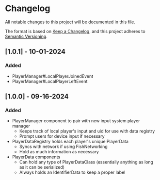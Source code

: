 # Changelog

All notable changes to this project will be documented in this file.

The format is based on [Keep a Changelog](https://keepachangelog.com/en/1.1.0/),
and this project adheres to [Semantic Versioning](https://semver.org/spec/v2.0.0.html).

## [1.0.1] - 10-01-2024

### Added

- PlayerManager#LocalPlayerJoinedEvent
- PlayerManager#LocalPlayerLeftEvent

## [1.0.0] - 09-16-2024

### Added

- PlayerManager component to pair with new input system player manager
  - Keeps track of local player's input and uid for use with data registry
  - Prompt users for device input if necessary
- PlayerDataRegistry holds each player's unique PlayerData
  - Syncs with network if using FishNetworking
  - Hold as much information as necessary
- PlayerData components
  - Can hold any type of PlayerDataClass (essentially anything as long as it can be serialized)
  - Always holds an IdentifierData to keep a proper label
